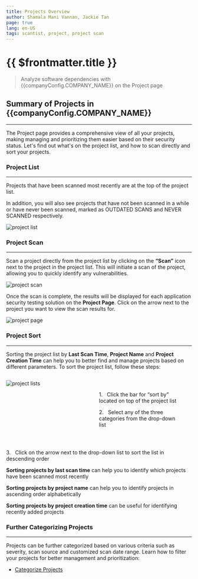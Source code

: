 ```yaml
---
title: Projects Overview
author: Shamala Mani Vannan, Jackie Tan
page: true
lang: en-US
tags: scantist, project, project scan
---
```


<script setup>
import { companyConfig } from '../../../config/companyConfig.js'
</script>

<ClientOnly>

# {{ $frontmatter.title }}

> Analyze software dependencies with {{companyConfig.COMPANY_NAME}} on the Project page

## Summary of Projects in {{companyConfig.COMPANY_NAME}}

<hr class="thick" />

The Project page provides a comprehensive view of all your projects, making managing and prioritizing them easier based on their security status. Let's find out what's on the project list, and how to scan directly and sort your projects.

### Project List

<hr class="thick" />

Projects that have been scanned most recently are at the top of the project list.

In addition, you will also see projects that have not been scanned in a while or have never been scanned, marked as OUTDATED SCANS and NEVER SCANNED respectively.

![project list](/images/Projects-Overview/Projects-Overview-1.png)

### Project Scan

<hr class="thick" />

Scan a project directly from the project list by clicking on the **“Scan”** icon next to the project in the project list. This will initiate a scan of the project, allowing you to quickly identify any vulnerabilities.

![project scan](/images/Projects-Overview/Projects-Overview-2.png)

Once the scan is complete, the results will be displayed for each application security testing solution on the **Project Page**. Click on the arrow next to the project you want to view the scan results for.

![project page](/images/Projects-Overview/Projects-Overview-3.png)

### Project Sort

<hr class="thick" />

Sorting the project list by **Last Scan Time**, **Project Name** and **Project Creation Time** can help you to better find and manage projects based on different parameters. To sort the project list, follow these steps:

<div style="display: flex;">
<div style="flex: 1; ">

![project lists](/images/Projects-Overview/Projects-Overview-4.png)

</div>

<div style="flex: 1; margin: 30px;">

1.&nbsp;&nbsp;&nbsp;Click the bar for “sort by” located on top of the project list

2.&nbsp;&nbsp;&nbsp;Select any of the three categories from the drop-down list

</div>
</div>

3.&nbsp;&nbsp;&nbsp;Click on the arrow next to the drop-down list to sort the list in descending order

**Sorting projects by last scan time** can help you to identify which projects have been scanned most recently

**Sorting projects by project name** can help you to identify projects in ascending order alphabetically

**Sorting projects by project creation time** can be useful for identifying recently added projects

### Further Categorizing Projects

<hr class="thick" />

Projects can be further categorized based on various criteria such as severity, scan source and customized scan date range. Learn how to filter your projects for better management and prioritization:

- [Categorize Projects](categorize-projects)
  </ClientOnly>
